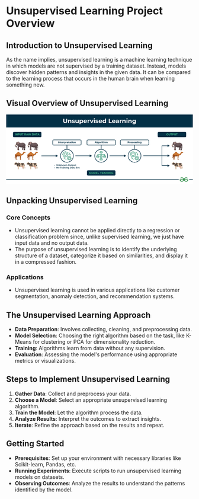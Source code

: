 
# Unsupervised Learning Project Overview

## Introduction to Unsupervised Learning
As the name implies, unsupervised learning is a machine learning technique in which models are not supervised by a training dataset. Instead, models discover hidden patterns and insights in the given data. It can be compared to the learning process that occurs in the human brain when learning something new.

## Visual Overview of Unsupervised Learning
<img src="/Unsupervised%20Machine%20Learning/Unsupervised-learning.png" width="600">

## Unpacking Unsupervised Learning
### Core Concepts
   - Unsupervised learning cannot be applied directly to a regression or classification problem since, unlike supervised learning, we just have input data and no output data.
   - The purpose of unsupervised learning is to identify the underlying structure of a dataset, categorize it based on similarities, and display it in a compressed fashion.
### Applications
   - Unsupervised learning is used in various applications like customer segmentation, anomaly detection, and recommendation systems.

## The Unsupervised Learning Approach
- **Data Preparation**: Involves collecting, cleaning, and preprocessing data.
- **Model Selection**: Choosing the right algorithm based on the task, like K-Means for clustering or PCA for dimensionality reduction.
- **Training**: Algorithms learn from data without any supervision.
- **Evaluation**: Assessing the model's performance using appropriate metrics or visualizations.

## Steps to Implement Unsupervised Learning
1. **Gather Data**: Collect and preprocess your data.
2. **Choose a Model**: Select an appropriate unsupervised learning algorithm.
3. **Train the Model**: Let the algorithm process the data.
4. **Analyze Results**: Interpret the outcomes to extract insights.
5. **Iterate**: Refine the approach based on the results and repeat.

## Getting Started
- **Prerequisites**: Set up your environment with necessary libraries like Scikit-learn, Pandas, etc.
- **Running Experiments**: Execute scripts to run unsupervised learning models on datasets.
- **Observing Outcomes**: Analyze the results to understand the patterns identified by the model.


